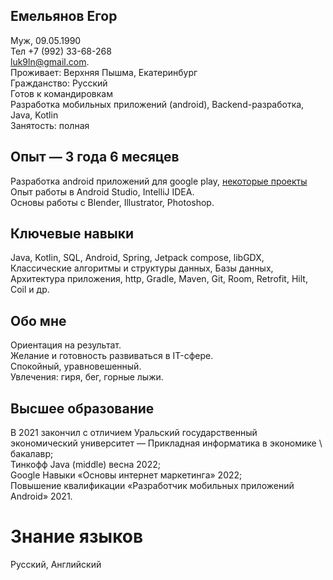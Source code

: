 ## Емельянов Егор
Муж, 09.05.1990<br/>
Тел +7 (992) 33-68-268<br/>
[luk9ln@gmail.com](mailto:luk9ln@gmail.com).<br/>
Проживает: Верхняя Пышма, Екатеринбург<br/>
Гражданство: Русский<br/>
Готов к командировкам<br/>
Разработка мобильных приложений (android), Backend-разработка, Java, Kotlin<br/>
Занятость: полная<br/>

## Опыт — 3 года 6 месяцев
Разработка android приложений для google play, [некоторые проекты](https://artapp.tk/)<br/>
Опыт работы в Android Studio, IntelliJ IDEA.<br/>
Основы работы с Blender, Illustrator, Photoshop.<br/>

## Ключевые навыки
Java, Kotlin, SQL, Android, Spring, Jetpack compose, libGDX, Классические алгоритмы и структуры данных, Базы данных, Архитектура приложения, http, Gradle, Maven, Git, Room, Retrofit, Hilt, Coil и др.

## Обо мне
Ориентация на результат.<br/>
Желание и готовность развиваться в IT-сфере.<br/>
Спокойный, уравновешенный.<br/>
Увлечения: гиря, бег, горные лыжи.<br/>

## Высшее образование
В 2021 закончил с отличием Уральский государственный экономический университет — Прикладная информатика в экономике \ бакалавр;<br/>
Тинкофф Java (middle) весна 2022;<br/>
Google Навыки «Основы интернет маркетинга» 2022;<br/>
Повышение квалификации «Разработчик мобильных приложений Android» 2021.<br/>

# Знание языков
Русский, Английский
